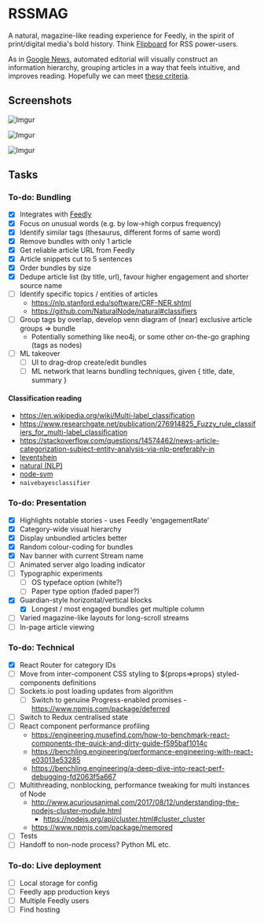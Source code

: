 # RSSMAG
A natural, magazine-like reading experience for Feedly, in the spirit of print/digital media's bold history. Think [Flipboard](flipboard.com) for RSS power-users.

As in [Google News](news.google.com), automated editorial will visually construct an information hierarchy, grouping articles in a way that feels intuitive, and improves reading. Hopefully we can meet [these criteria](https://news.ycombinator.com/item?id=12933006).

## Screenshots

![Imgur](https://i.imgur.com/7RjjRhv.jpg)

![Imgur](https://i.imgur.com/pIy8sta.png)

![Imgur](https://i.imgur.com/NNo0Stm.jpg)

## Tasks

### To-do: Bundling
* [X] Integrates with [Feedly](feedly.com)
* [X] Focus on unusual words (e.g. by low->high corpus frequency)
* [X] Identify similar tags (thesaurus, different forms of same word)
* [X] Remove bundles with only 1 article
* [X] Get reliable article URL from Feedly
* [X] Article snippets cut to 5 sentences
* [X] Order bundles by size
* [X] Dedupe article list (by title, url), favour higher engagement and shorter source name
* [ ] Identify specific topics / entities of articles
  * https://nlp.stanford.edu/software/CRF-NER.shtml
  * https://github.com/NaturalNode/natural#classifiers
* [ ] Group tags by overlap, develop venn diagram of (near) exclusive article groups => bundle
  * Potentially something like neo4j, or some other on-the-go graphing (tags as nodes)
* [ ] ML takeover
  * [ ] UI to drag-drop create/edit bundles
  * [ ] ML network that learns bundling techniques, given { title, date, summary }

#### Classification reading
* https://en.wikipedia.org/wiki/Multi-label_classification
* https://www.researchgate.net/publication/276914825_Fuzzy_rule_classifiers_for_multi-label_classification
* https://stackoverflow.com/questions/14574462/news-article-categorization-subject-entity-analysis-via-nlp-preferably-in
* [leventshein](https://stackoverflow.com/a/42287748/1053937)
* [natural (NLP)](https://dzone.com/articles/using-natural-nlp-module)
* [node-svm](http://svmlight.joachims.org/)
* `naivebayesclassifier`

### To-do: Presentation
* [X] Highlights notable stories - uses Feedly 'engagementRate'
* [X] Category-wide visual hierarchy
* [X] Display unbundled articles better
* [X] Random colour-coding for bundles
* [X] Nav banner with current Stream name
* [ ] Animated server algo loading indicator
* [ ] Typographic experiments
  * [ ] OS typeface option (white?)
  * [ ] Paper type option (faded paper?)
* [X] Guardian-style horizontal/vertical blocks
  * [X] Longest / most engaged bundles get multiple column
* [ ] Varied magazine-like layouts for long-scroll streams
* [ ] In-page article viewing

### To-do: Technical
* [X] React Router for category IDs
* [ ] Move from inter-component CSS styling to ${props=>props} styled-components definitions
* [ ] Sockets.io post loading updates from algorithm
  * [ ] Switch to genuine Progress-enabled promises - https://www.npmjs.com/package/deferred
* [ ] Switch to Redux centralised state
* [ ] React component performance profiling
  * https://engineering.musefind.com/how-to-benchmark-react-components-the-quick-and-dirty-guide-f595baf1014c
  * https://benchling.engineering/performance-engineering-with-react-e03013e53285
  * https://benchling.engineering/a-deep-dive-into-react-perf-debugging-fd2063f5a667
* [ ] Multithreading, nonblocking, performance tweaking for multi instances of Node
  * http://www.acuriousanimal.com/2017/08/12/understanding-the-nodejs-cluster-module.html
    * https://nodejs.org/api/cluster.html#cluster_cluster
  * https://www.npmjs.com/package/memored
* [ ] Tests
* [ ] Handoff to non-node process? Python ML etc.

### To-do: Live deployment
* [ ] Local storage for config
* [ ] Feedly app production keys
* [ ] Multiple Feedly users
* [ ] Find hosting
